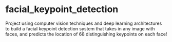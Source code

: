 # facial_keypoint_detection
Project using computer vision techniques and deep learning architectures to build a facial keypoint detection system that takes in any image with faces, and predicts the location of 68 distinguishing keypoints on each face!
